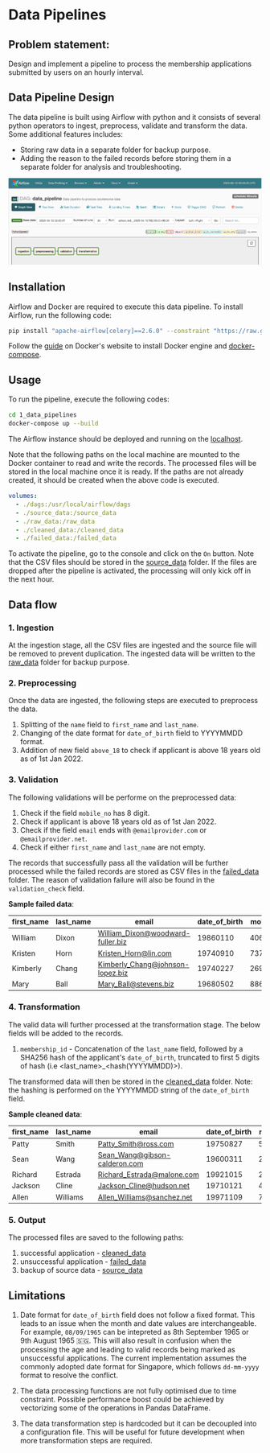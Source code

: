 # Data Pipelines

## Problem statement:
Design and implement a pipeline to process the membership applications submitted by users on an hourly interval.

## Data Pipeline Design
The data pipeline is built using Airflow with python and it consists of several python operators to ingest, preprocess, validate and transform the data.
Some additional features includes:
- Storing raw data in a separate folder for backup purpose.
- Adding the reason to the failed records before storing them in a separate folder for analysis and troubleshooting.

![alt text](https://github.com/ghyee/SeniorDETechAssessment-23/blob/main/images/data-pipeline.jpg?raw=true)

## Installation
Airflow and Docker are required to execute this data pipeline. To install Airflow, run the following code:
```bash
pip install "apache-airflow[celery]==2.6.0" --constraint "https://raw.githubusercontent.com/apache/airflow/constraints-2.6.0/constraints-3.7.txt"
```
Follow the [guide](https://docs.docker.com/engine/install/) on Docker's website to install Docker engine and [docker-compose](https://docs.docker.com/compose/install/).

## Usage
To run the pipeline, execute the following codes:
```bash
cd 1_data_pipelines
docker-compose up --build
```
The Airflow instance should be deployed and running on the [localhost](http://0.0.0.0:8080/admin/).


Note that the following paths on the local machine are mounted to the Docker container to read and write the records. The processed files will be stored in the local machine once it is ready. If the paths are not already created, it should be created when the above code is executed.
```yaml
volumes:
  - ./dags:/usr/local/airflow/dags
  - ./source_data:/source_data
  - ./raw_data:/raw_data
  - ./cleaned_data:/cleaned_data
  - ./failed_data:/failed_data
```

To activate the pipeline, go to the console and click on the `On` button.
Note that the CSV files should be stored in the [source_data](/1_data_pipelines/source_data) folder. If the files are dropped after the pipeline is activated, the processing will only kick off in the next hour.

## Data flow
### 1. Ingestion
At the ingestion stage, all the CSV files are ingested and the source file will be removed to prevent duplication. The ingested data will be written to the [raw_data](/1_data_pipelines/raw_data) folder for backup purpose.

### 2. Preprocessing
Once the data are ingested, the following steps are executed to preprocess the data.
1. Splitting of the `name` field to `first_name` and `last_name`.
2. Changing of the date format for `date_of_birth` field to YYYYMMDD format.
3. Addition of new field `above_18` to check if applicant is above 18 years old as of 1st Jan 2022.

### 3. Validation
The following validations will be performe on the preprocessed data:
1. Check if the field `mobile_no` has 8 digit.
2. Check if applicant is above 18 years old as of 1st Jan 2022.
3. Check if the field `email` ends with `@emailprovider.com` or `@emailprovider.net`.
4. Check if either `first_name` and `last_name` are not empty.

The records that successfully pass all the validation will be further processed while the failed records are stored as CSV files in the [failed_data](/1_data_pipelines/failed_data) folder. The reason of validation failure will also be found in the `validation_check` field.

**Sample failed data**:

| first_name | last_name | email                              | date_of_birth | mobile_no | above_18 | validate_check      |
|------------|-----------|------------------------------------|---------------|-----------|----------|---------------------|
| William    | Dixon     | William_Dixon@woodward-fuller.biz  | 19860110      | 40601711  | True     | invalid_email       |
| Kristen    | Horn      | Kristen_Horn@lin.com               | 19740910      | 737931    | True     | invalid_mobile_number |
| Kimberly   | Chang     | Kimberly_Chang@johnson-lopez.biz   | 19740227      | 2692047   | True     | invalid_mobile_number |
| Mary       | Ball      | Mary_Ball@stevens.biz              | 19680502      | 886359    | True     | invalid_mobile_number |


### 4. Transformation
The valid data will further processed at the transformation stage. The below fields will be added to the records.
1. `membership_id` - Concatenation of the `last_name` field, followed by a SHA256 hash of the applicant's `date_of_birth`, truncated to first 5 digits of hash (i.e <last_name>_<hash(YYYYMMDD)>).

The transformed data will then be stored in the [cleaned_data](/1_data_pipelines/cleaned_data) folder.
Note: the hashing is performed on the YYYYMMDD string of the `date_of_birth` field.


**Sample cleaned data**:

first_name | last_name | email                              | date_of_birth | mobile_no | above_18 | membership_id
---------- | --------- | ---------------------------------- | ------------- | --------- | -------- | -------------
Patty      | Smith     | Patty_Smith@ross.com              | 19750827      | 59428759  | True     | Smith_c7677
Sean       | Wang      | Sean_Wang@gibson-calderon.com     | 19600311      | 25595367  | True     | Wang_04168
Richard    | Estrada   | Richard_Estrada@malone.com        | 19921015      | 22821527  | True     | Estrada_0bf5b
Jackson    | Cline     | Jackson_Cline@hudson.net           | 19710121      | 48056519  | True     | Cline_825fb
Allen      | Williams  | Allen_Williams@sanchez.net         | 19971109      | 77991519  | True     | Williams_3e726


### 5. Output
The processed files are saved to the following paths:
1. successful application - [cleaned_data](/1_data_pipelines/cleaned_data/)
2. unsuccessful application - [failed_data](/1_data_pipelines/failed_data/)
3. backup of source data - [source_data](/1_data_pipelines/source_data/)

## Limitations
1. Date format for `date_of_birth` field does not follow a fixed format. This leads to an issue when the month and date values are interchangeable. For example, `08/09/1965` can be intepreted as 8th September 1965 or 9th August 1965 	:singapore:. This will also result in confusion when the processing the age and leading to valid records being marked as unsuccessful applications. The current implementation assumes the commonly adopted date format for Singapore, which follows `dd-mm-yyyy` format to resolve the conflict.

2. The data processing functions are not fully optimised due to time constraint. Possible performance boost could be achieved by vectorizing some of the operations in Pandas DataFrame.

3. The data transformation step is hardcoded but it can be decoupled into a configuration file. This will be useful for future development when more transformation steps are required.